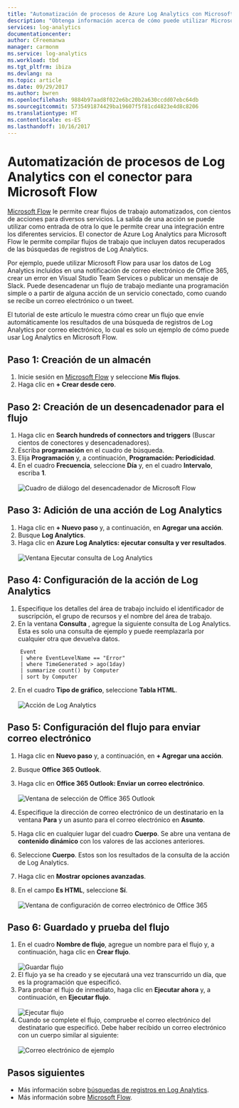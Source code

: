 ```yaml
---
title: "Automatización de procesos de Azure Log Analytics con Microsoft Flow"
description: "Obtenga información acerca de cómo puede utilizar Microsoft Flow para automatizar rápidamente los procesos repetibles mediante el conector de Azure Log Analytics."
services: log-analytics
documentationcenter: 
author: CFreemanwa
manager: carmonm
ms.service: log-analytics
ms.workload: tbd
ms.tgt_pltfrm: ibiza
ms.devlang: na
ms.topic: article
ms.date: 09/29/2017
ms.author: bwren
ms.openlocfilehash: 9884b97aad8f022e6bc20b2a630ccdd07ebc64db
ms.sourcegitcommit: 5735491874429ba19607f5f81cd4823e4d8c8206
ms.translationtype: HT
ms.contentlocale: es-ES
ms.lasthandoff: 10/16/2017
---
```

# <a name="automate-log-analytics-processes-with-the-connector-for-microsoft-flow"></a>Automatización de procesos de Log Analytics con el conector para Microsoft Flow
[Microsoft Flow](https://ms.flow.microsoft.com) le permite crear flujos de trabajo automatizados, con cientos de acciones para diversos servicios. La salida de una acción se puede utilizar como entrada de otra lo que le permite crear una integración entre los diferentes servicios.  El conector de Azure Log Analytics para Microsoft Flow le permite compilar flujos de trabajo que incluyen datos recuperados de las búsquedas de registros de Log Analytics.

Por ejemplo, puede utilizar Microsoft Flow para usar los datos de Log Analytics incluidos en una notificación de correo electrónico de Office 365, crear un error en Visual Studio Team Services o publicar un mensaje de Slack.  Puede desencadenar un flujo de trabajo mediante una programación simple o a partir de alguna acción de un servicio conectado, como cuando se recibe un correo electrónico o un tweet.  

El tutorial de este artículo le muestra cómo crear un flujo que envíe automáticamente los resultados de una búsqueda de registros de Log Analytics por correo electrónico, lo cual es solo un ejemplo de cómo puede usar Log Analytics en Microsoft Flow. 


## <a name="step-1-create-a-flow"></a>Paso 1: Creación de un almacén
1. Inicie sesión en [Microsoft Flow](http://flow.microsoft.com) y seleccione **Mis flujos**.
2. Haga clic en **+ Crear desde cero**.

## <a name="step-2-create-a-trigger-for-your-flow"></a>Paso 2: Creación de un desencadenador para el flujo
1. Haga clic en **Search hundreds of connectors and triggers** (Buscar cientos de conectores y desencadenadores).
2. Escriba **programación** en el cuadro de búsqueda.
3. Elija **Programación** y, a continuación, **Programación: Periodicidad**.
4. En el cuadro **Frecuencia**, seleccione **Día** y, en el cuadro **Intervalo**, escriba **1**.<br><br>![Cuadro de diálogo del desencadenador de Microsoft Flow](media/log-analytics-flow-tutorial/flow01.png)


## <a name="step-3-add-a-log-analytics-action"></a>Paso 3: Adición de una acción de Log Analytics
1. Haga clic en **+ Nuevo paso** y, a continuación, en **Agregar una acción**.
2. Busque **Log Analytics**.
3. Haga clic en **Azure Log Analytics: ejecutar consulta y ver resultados**.<br><br>![Ventana Ejecutar consulta de Log Analytics](media/log-analytics-flow-tutorial/flow02.png)

## <a name="step-4-configure-the-log-analytics-action"></a>Paso 4: Configuración de la acción de Log Analytics

1. Especifique los detalles del área de trabajo incluido el identificador de suscripción, el grupo de recursos y el nombre del área de trabajo.
2. En la ventana **Consulta** , agregue la siguiente consulta de Log Analytics.  Esta es solo una consulta de ejemplo y puede reemplazarla por cualquier otra que devuelva datos.
```
    Event
    | where EventLevelName == "Error" 
    | where TimeGenerated > ago(1day)
    | summarize count() by Computer
    | sort by Computer
```

2. En el cuadro **Tipo de gráfico**, seleccione **Tabla HTML**.<br><br>![Acción de Log Analytics](media/log-analytics-flow-tutorial/flow03.png)

## <a name="step-5-configure-the-flow-to-send-email"></a>Paso 5: Configuración del flujo para enviar correo electrónico

1. Haga clic en **Nuevo paso** y, a continuación, en **+ Agregar una acción**.
2. Busque **Office 365 Outlook**.
3. Haga clic en **Office 365 Outlook: Enviar un correo electrónico**.<br><br>![Ventana de selección de Office 365 Outlook](media/log-analytics-flow-tutorial/flow04.png)

4. Especifique la dirección de correo electrónico de un destinatario en la ventana **Para** y un asunto para el correo electrónico en **Asunto**.
5. Haga clic en cualquier lugar del cuadro **Cuerpo**.  Se abre una ventana de **contenido dinámico** con los valores de las acciones anteriores.  
6. Seleccione **Cuerpo**.  Estos son los resultados de la consulta de la acción de Log Analytics.
6. Haga clic en **Mostrar opciones avanzadas**.
7. En el campo **Es HTML**, seleccione **Sí**.<br><br>![Ventana de configuración de correo electrónico de Office 365](media/log-analytics-flow-tutorial/flow05.png)

## <a name="step-6-save-and-test-your-flow"></a>Paso 6: Guardado y prueba del flujo
1. En el cuadro **Nombre de flujo**, agregue un nombre para el flujo y, a continuación, haga clic en **Crear flujo**.<br><br>![Guardar flujo](media/log-analytics-flow-tutorial/flow06.png)
2. El flujo ya se ha creado y se ejecutará una vez transcurrido un día, que es la programación que especificó. 
3. Para probar el flujo de inmediato, haga clic en **Ejecutar ahora** y, a continuación, en **Ejecutar flujo**.<br><br>![Ejecutar flujo](media/log-analytics-flow-tutorial/flow07.png)
3. Cuando se complete el flujo, compruebe el correo electrónico del destinatario que especificó.  Debe haber recibido un correo electrónico con un cuerpo similar al siguiente:<br><br>![Correo electrónico de ejemplo](media/log-analytics-flow-tutorial/flow08.png)


## <a name="next-steps"></a>Pasos siguientes

- Más información sobre [búsquedas de registros en Log Analytics](log-analytics-log-search-new.md).
- Más información sobre [Microsoft Flow](https://ms.flow.microsoft.com).



